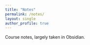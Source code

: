 ```yaml
---
title: "Notes"
permalink: /notes/
layout: single
author_profile: true
---
```


Course notes, largely taken in Obsidian.
